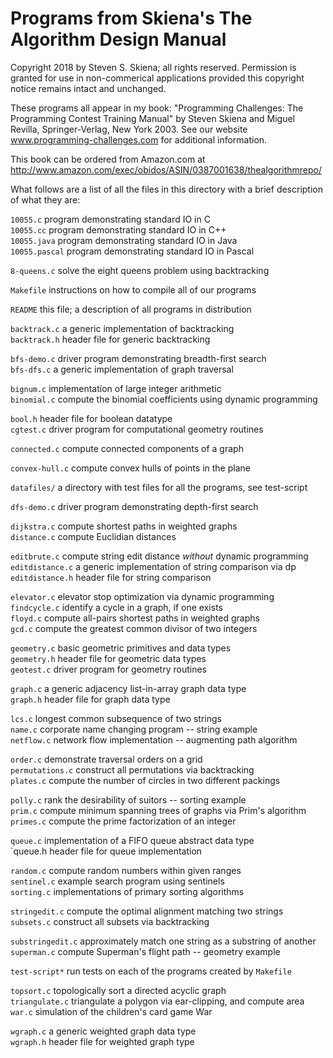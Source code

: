 # Programs from Skiena's The Algorithm Design Manual

Copyright 2018 by Steven S. Skiena; all rights reserved.
Permission is granted for use in non-commerical applications
provided this copyright notice remains intact and unchanged.

These programs all appear in my book:
"Programming Challenges: The Programming Contest Training Manual"
by Steven Skiena and Miguel Revilla, Springer-Verlag, New York 2003.
See our website www.programming-challenges.com for additional information.

This book can be ordered from Amazon.com at
http://www.amazon.com/exec/obidos/ASIN/0387001638/thealgorithmrepo/

What follows are a list of all the files in this directory with a
brief description of what they are:

`10055.c`        program demonstrating standard IO in C\
`10055.cc`       program demonstrating standard IO in C++\
`10055.java`     program demonstrating standard IO in Java\
`10055.pascal`  program demonstrating standard IO in Pascal

`8-queens.c`   solve the eight queens problem using backtracking

`Makefile`     instructions on how to compile all of our programs

`README`       this file; a description of all programs in distribution

`backtrack.c`  a generic implementation of backtracking\
`backtrack.h`  header file for generic backtracking

`bfs-demo.c`   driver program demonstrating breadth-first search\
`bfs-dfs.c`    a generic implementation of graph traversal

`bignum.c`     implementation of large integer arithmetic\
`binomial.c`   compute the binomial coefficients using dynamic programming

`bool.h`       header file for boolean datatype\
`cgtest.c`     driver program for computational geometry routines

`connected.c`  compute connected components of a graph

`convex-hull.c`    compute convex hulls of points in the plane

`datafiles/`   a directory with test files for all the programs, see test-script

`dfs-demo.c`   driver program demonstrating depth-first search

`dijkstra.c`   compute shortest paths in weighted graphs\
`distance.c`   compute Euclidian distances

`editbrute.c`  compute string edit distance *without* dynamic programming\
`editdistance.c`   a generic implementation of string comparison via dp\
`editdistance.h`   header file for string comparison

`elevator.c`   elevator stop optimization via dynamic programming\
`findcycle.c`  identify a cycle in a graph, if one exists\
`floyd.c`      compute all-pairs shortest paths in weighted graphs\
`gcd.c`        compute the greatest common divisor of two integers

`geometry.c`   basic geometric primitives and data types\
`geometry.h`   header file for geometric data types\
`geotest.c`    driver program for geometry routines

`graph.c`      a generic adjacency list-in-array graph data type\
`graph.h`      header file for graph data type

`lcs.c`        longest common subsequence of two strings\
`name.c`       corporate name changing program -- string example\
`netflow.c`    network flow implementation -- augmenting path algorithm

`order.c`      demonstrate traversal orders on a grid\
`permutations.c`   construct all permutations via backtracking\
`plates.c`     compute the number of circles in two different packings

`polly.c`      rank the desirability of suitors -- sorting example\
`prim.c`       compute minimum spanning trees of graphs via Prim's algorithm\
`primes.c`     compute the prime factorization of an integer

`queue.c`      implementation of a FIFO queue abstract data type\
`queue.h      header file for queue implementation

`random.c`     compute random numbers within given ranges\
`sentinel.c`   example search program using sentinels\
`sorting.c`    implementations of primary sorting algorithms

`stringedit.c`     compute the optimal alignment matching two strings\
`subsets.c`    construct all subsets via backtracking

`substringedit.c`  approximately match one string as a substring of another\
`superman.c`   compute Superman's flight path -- geometry example

`test-script*`     run tests on each of the programs created by `Makefile`

`topsort.c`    topologically sort a directed acyclic graph\
`triangulate.c`    triangulate a polygon via ear-clipping, and compute area\
`war.c`        simulation of the children's card game War

`wgraph.c`     a generic weighted graph data type\
`wgraph.h`     header file for weighted graph type
